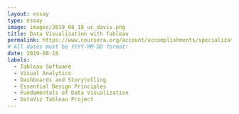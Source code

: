 ```yaml
---
layout: essay
type: essay
image: images/2019_08_18_uc_davis.png 
title: Data Visualization with Tableau
permalink: https://www.coursera.org/account/accomplishments/specialization/6CCDC75BDFPP
# All dates must be YYYY-MM-DD format!
date: 2019-08-18
labels:
  - Tableau Software
  - Visual Analytics
  - Dashboards and Storytelling 
  - Essential Design Principles
  - Fundamentals of Data Visualization
  - DataViz Tableau Project
---
```





